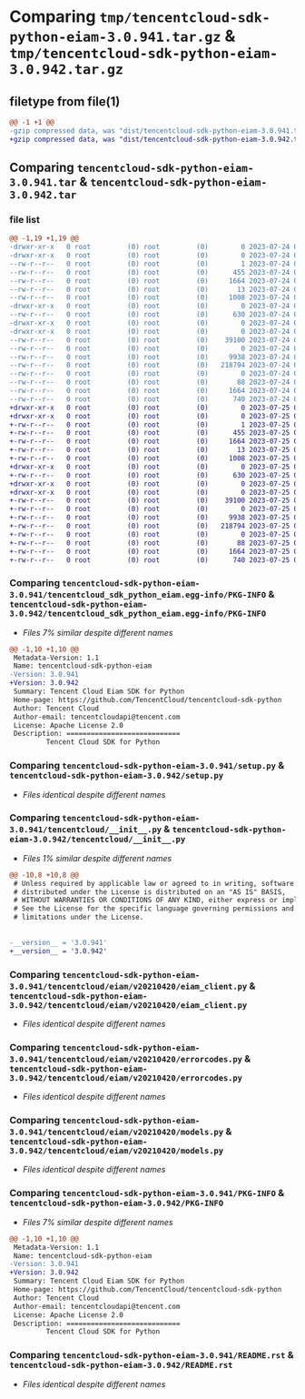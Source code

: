 # Comparing `tmp/tencentcloud-sdk-python-eiam-3.0.941.tar.gz` & `tmp/tencentcloud-sdk-python-eiam-3.0.942.tar.gz`

## filetype from file(1)

```diff
@@ -1 +1 @@
-gzip compressed data, was "dist/tencentcloud-sdk-python-eiam-3.0.941.tar", last modified: Mon Jul 24 00:36:37 2023, max compression
+gzip compressed data, was "dist/tencentcloud-sdk-python-eiam-3.0.942.tar", last modified: Tue Jul 25 04:17:41 2023, max compression
```

## Comparing `tencentcloud-sdk-python-eiam-3.0.941.tar` & `tencentcloud-sdk-python-eiam-3.0.942.tar`

### file list

```diff
@@ -1,19 +1,19 @@
-drwxr-xr-x   0 root         (0) root         (0)        0 2023-07-24 00:36:37.000000 tencentcloud-sdk-python-eiam-3.0.941/
-drwxr-xr-x   0 root         (0) root         (0)        0 2023-07-24 00:36:37.000000 tencentcloud-sdk-python-eiam-3.0.941/tencentcloud_sdk_python_eiam.egg-info/
--rw-r--r--   0 root         (0) root         (0)        1 2023-07-24 00:36:37.000000 tencentcloud-sdk-python-eiam-3.0.941/tencentcloud_sdk_python_eiam.egg-info/dependency_links.txt
--rw-r--r--   0 root         (0) root         (0)      455 2023-07-24 00:36:37.000000 tencentcloud-sdk-python-eiam-3.0.941/tencentcloud_sdk_python_eiam.egg-info/SOURCES.txt
--rw-r--r--   0 root         (0) root         (0)     1664 2023-07-24 00:36:37.000000 tencentcloud-sdk-python-eiam-3.0.941/tencentcloud_sdk_python_eiam.egg-info/PKG-INFO
--rw-r--r--   0 root         (0) root         (0)       13 2023-07-24 00:36:37.000000 tencentcloud-sdk-python-eiam-3.0.941/tencentcloud_sdk_python_eiam.egg-info/top_level.txt
--rw-r--r--   0 root         (0) root         (0)     1008 2023-07-24 00:36:36.000000 tencentcloud-sdk-python-eiam-3.0.941/setup.py
-drwxr-xr-x   0 root         (0) root         (0)        0 2023-07-24 00:36:37.000000 tencentcloud-sdk-python-eiam-3.0.941/tencentcloud/
--rw-r--r--   0 root         (0) root         (0)      630 2023-07-24 00:36:36.000000 tencentcloud-sdk-python-eiam-3.0.941/tencentcloud/__init__.py
-drwxr-xr-x   0 root         (0) root         (0)        0 2023-07-24 00:36:37.000000 tencentcloud-sdk-python-eiam-3.0.941/tencentcloud/eiam/
-drwxr-xr-x   0 root         (0) root         (0)        0 2023-07-24 00:36:37.000000 tencentcloud-sdk-python-eiam-3.0.941/tencentcloud/eiam/v20210420/
--rw-r--r--   0 root         (0) root         (0)    39100 2023-07-24 00:36:36.000000 tencentcloud-sdk-python-eiam-3.0.941/tencentcloud/eiam/v20210420/eiam_client.py
--rw-r--r--   0 root         (0) root         (0)        0 2023-07-24 00:36:36.000000 tencentcloud-sdk-python-eiam-3.0.941/tencentcloud/eiam/v20210420/__init__.py
--rw-r--r--   0 root         (0) root         (0)     9938 2023-07-24 00:36:36.000000 tencentcloud-sdk-python-eiam-3.0.941/tencentcloud/eiam/v20210420/errorcodes.py
--rw-r--r--   0 root         (0) root         (0)   218794 2023-07-24 00:36:36.000000 tencentcloud-sdk-python-eiam-3.0.941/tencentcloud/eiam/v20210420/models.py
--rw-r--r--   0 root         (0) root         (0)        0 2023-07-24 00:36:36.000000 tencentcloud-sdk-python-eiam-3.0.941/tencentcloud/eiam/__init__.py
--rw-r--r--   0 root         (0) root         (0)       88 2023-07-24 00:36:37.000000 tencentcloud-sdk-python-eiam-3.0.941/setup.cfg
--rw-r--r--   0 root         (0) root         (0)     1664 2023-07-24 00:36:37.000000 tencentcloud-sdk-python-eiam-3.0.941/PKG-INFO
--rw-r--r--   0 root         (0) root         (0)      740 2023-07-24 00:36:36.000000 tencentcloud-sdk-python-eiam-3.0.941/README.rst
+drwxr-xr-x   0 root         (0) root         (0)        0 2023-07-25 04:17:41.000000 tencentcloud-sdk-python-eiam-3.0.942/
+drwxr-xr-x   0 root         (0) root         (0)        0 2023-07-25 04:17:41.000000 tencentcloud-sdk-python-eiam-3.0.942/tencentcloud_sdk_python_eiam.egg-info/
+-rw-r--r--   0 root         (0) root         (0)        1 2023-07-25 04:17:41.000000 tencentcloud-sdk-python-eiam-3.0.942/tencentcloud_sdk_python_eiam.egg-info/dependency_links.txt
+-rw-r--r--   0 root         (0) root         (0)      455 2023-07-25 04:17:41.000000 tencentcloud-sdk-python-eiam-3.0.942/tencentcloud_sdk_python_eiam.egg-info/SOURCES.txt
+-rw-r--r--   0 root         (0) root         (0)     1664 2023-07-25 04:17:41.000000 tencentcloud-sdk-python-eiam-3.0.942/tencentcloud_sdk_python_eiam.egg-info/PKG-INFO
+-rw-r--r--   0 root         (0) root         (0)       13 2023-07-25 04:17:41.000000 tencentcloud-sdk-python-eiam-3.0.942/tencentcloud_sdk_python_eiam.egg-info/top_level.txt
+-rw-r--r--   0 root         (0) root         (0)     1008 2023-07-25 04:17:41.000000 tencentcloud-sdk-python-eiam-3.0.942/setup.py
+drwxr-xr-x   0 root         (0) root         (0)        0 2023-07-25 04:17:41.000000 tencentcloud-sdk-python-eiam-3.0.942/tencentcloud/
+-rw-r--r--   0 root         (0) root         (0)      630 2023-07-25 04:17:41.000000 tencentcloud-sdk-python-eiam-3.0.942/tencentcloud/__init__.py
+drwxr-xr-x   0 root         (0) root         (0)        0 2023-07-25 04:17:41.000000 tencentcloud-sdk-python-eiam-3.0.942/tencentcloud/eiam/
+drwxr-xr-x   0 root         (0) root         (0)        0 2023-07-25 04:17:41.000000 tencentcloud-sdk-python-eiam-3.0.942/tencentcloud/eiam/v20210420/
+-rw-r--r--   0 root         (0) root         (0)    39100 2023-07-25 04:17:41.000000 tencentcloud-sdk-python-eiam-3.0.942/tencentcloud/eiam/v20210420/eiam_client.py
+-rw-r--r--   0 root         (0) root         (0)        0 2023-07-25 04:17:41.000000 tencentcloud-sdk-python-eiam-3.0.942/tencentcloud/eiam/v20210420/__init__.py
+-rw-r--r--   0 root         (0) root         (0)     9938 2023-07-25 04:17:41.000000 tencentcloud-sdk-python-eiam-3.0.942/tencentcloud/eiam/v20210420/errorcodes.py
+-rw-r--r--   0 root         (0) root         (0)   218794 2023-07-25 04:17:41.000000 tencentcloud-sdk-python-eiam-3.0.942/tencentcloud/eiam/v20210420/models.py
+-rw-r--r--   0 root         (0) root         (0)        0 2023-07-25 04:17:41.000000 tencentcloud-sdk-python-eiam-3.0.942/tencentcloud/eiam/__init__.py
+-rw-r--r--   0 root         (0) root         (0)       88 2023-07-25 04:17:41.000000 tencentcloud-sdk-python-eiam-3.0.942/setup.cfg
+-rw-r--r--   0 root         (0) root         (0)     1664 2023-07-25 04:17:41.000000 tencentcloud-sdk-python-eiam-3.0.942/PKG-INFO
+-rw-r--r--   0 root         (0) root         (0)      740 2023-07-25 04:17:41.000000 tencentcloud-sdk-python-eiam-3.0.942/README.rst
```

### Comparing `tencentcloud-sdk-python-eiam-3.0.941/tencentcloud_sdk_python_eiam.egg-info/PKG-INFO` & `tencentcloud-sdk-python-eiam-3.0.942/tencentcloud_sdk_python_eiam.egg-info/PKG-INFO`

 * *Files 7% similar despite different names*

```diff
@@ -1,10 +1,10 @@
 Metadata-Version: 1.1
 Name: tencentcloud-sdk-python-eiam
-Version: 3.0.941
+Version: 3.0.942
 Summary: Tencent Cloud Eiam SDK for Python
 Home-page: https://github.com/TencentCloud/tencentcloud-sdk-python
 Author: Tencent Cloud
 Author-email: tencentcloudapi@tencent.com
 License: Apache License 2.0
 Description: ============================
         Tencent Cloud SDK for Python
```

### Comparing `tencentcloud-sdk-python-eiam-3.0.941/setup.py` & `tencentcloud-sdk-python-eiam-3.0.942/setup.py`

 * *Files identical despite different names*

### Comparing `tencentcloud-sdk-python-eiam-3.0.941/tencentcloud/__init__.py` & `tencentcloud-sdk-python-eiam-3.0.942/tencentcloud/__init__.py`

 * *Files 1% similar despite different names*

```diff
@@ -10,8 +10,8 @@
 # Unless required by applicable law or agreed to in writing, software
 # distributed under the License is distributed on an "AS IS" BASIS,
 # WITHOUT WARRANTIES OR CONDITIONS OF ANY KIND, either express or implied.
 # See the License for the specific language governing permissions and
 # limitations under the License.
 
 
-__version__ = '3.0.941'
+__version__ = '3.0.942'
```

### Comparing `tencentcloud-sdk-python-eiam-3.0.941/tencentcloud/eiam/v20210420/eiam_client.py` & `tencentcloud-sdk-python-eiam-3.0.942/tencentcloud/eiam/v20210420/eiam_client.py`

 * *Files identical despite different names*

### Comparing `tencentcloud-sdk-python-eiam-3.0.941/tencentcloud/eiam/v20210420/errorcodes.py` & `tencentcloud-sdk-python-eiam-3.0.942/tencentcloud/eiam/v20210420/errorcodes.py`

 * *Files identical despite different names*

### Comparing `tencentcloud-sdk-python-eiam-3.0.941/tencentcloud/eiam/v20210420/models.py` & `tencentcloud-sdk-python-eiam-3.0.942/tencentcloud/eiam/v20210420/models.py`

 * *Files identical despite different names*

### Comparing `tencentcloud-sdk-python-eiam-3.0.941/PKG-INFO` & `tencentcloud-sdk-python-eiam-3.0.942/PKG-INFO`

 * *Files 7% similar despite different names*

```diff
@@ -1,10 +1,10 @@
 Metadata-Version: 1.1
 Name: tencentcloud-sdk-python-eiam
-Version: 3.0.941
+Version: 3.0.942
 Summary: Tencent Cloud Eiam SDK for Python
 Home-page: https://github.com/TencentCloud/tencentcloud-sdk-python
 Author: Tencent Cloud
 Author-email: tencentcloudapi@tencent.com
 License: Apache License 2.0
 Description: ============================
         Tencent Cloud SDK for Python
```

### Comparing `tencentcloud-sdk-python-eiam-3.0.941/README.rst` & `tencentcloud-sdk-python-eiam-3.0.942/README.rst`

 * *Files identical despite different names*

